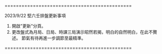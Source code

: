 =============================================

2023/9/22 堅六壬排盤更新事項

1. 開啟"更新"分頁。
2. 更改盤式為月局、日局、時課三局演示昭然若揭，明白的自然明白，在此不贅述。
節氣有待再進一步調節至最精準。

=============================================

